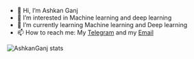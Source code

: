- 👋 Hi, I’m Ashkan Ganj
- 👀 I’m interested in Machine learning and deep learning
- 🌱 I’m currently learning Machine learning and Deep learning
- 📫 How to reach me: My <a href="https://t.me/ashkan_ganj">Telegram</a> and my <a href="mailto:AshkanGanj@gmail.com">Email</a>

<!---
Ashkan-Agc/Ashkan-Agc is a ✨ special ✨ repository because its `README.md` (this file) appears on your GitHub profile.
You can click the Preview link to take a look at your changes.
--->

<!-- ![AshkanGanj stats](https://github-readme-stats.vercel.app/api?username=AshkanGanj&show_icons=false&theme=radical&count_private=true) -->

![AshkanGanj stats](https://github-readme-stats.vercel.app/api?username=AshkanGanj)

<!-- ![AshkanGanj stats](https://github-readme-stats.vercel.app/api/top-langs/?username=AshkanGanj&show_icons=true&theme=radical&layout=compact) -->

<!-- ![](https://komarev.com/ghpvc/?username=AshkanGanj&style=plastic) -->

